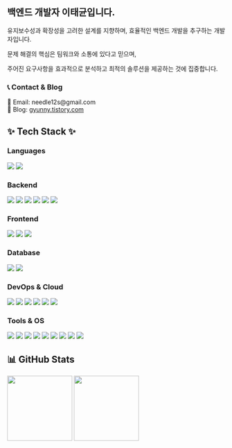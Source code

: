<div align="left">
  <h2>백엔드 개발자 이태균입니다.</h2>
  <p>유지보수성과 확장성을 고려한 설계를 지향하며, 효율적인 백엔드 개발을 추구하는 개발자입니다.</p>
  <p>문제 해결의 핵심은 팀워크와 소통에 있다고 믿으며, </p>
  <p>주어진 요구사항을 효과적으로 분석하고 최적의 솔루션을 제공하는 것에 집중합니다.</p>

  <h3>📞 Contact & Blog</h3>
  📧 Email: needle12s@gmail.com
  <br>
  📖 Blog: <a href="https://gyunny.tistory.com" target="_blank">gyunny.tistory.com</a>

  <h2>✨ Tech Stack ✨</h2>
  
  <h3>Languages</h3>
  <p>
    <img src="https://img.shields.io/badge/JAVA-007396?style=for-the-badge&logo=openjdk&logoColor=white">
    <img src="https://img.shields.io/badge/JavaScript-F7DF1E?style=for-the-badge&logo=javascript&logoColor=black">
  </p>

  <h3>Backend</h3>
  <p>
    <img src="https://img.shields.io/badge/Spring-6DB33F?style=for-the-badge&logo=spring&logoColor=white">
    <img src="https://img.shields.io/badge/Spring_Boot-6DB33F?style=for-the-badge&logo=springboot&logoColor=white">
    <img src="https://img.shields.io/badge/Spring_JPA-6DB33F?style=for-the-badge&logo=spring&logoColor=white">
    <img src="https://img.shields.io/badge/Querydsl-0769AD?style=for-the-badge&logo=java&logoColor=white">
    <img src="https://img.shields.io/badge/JSP-6DB33F?style=for-the-badge&logo=java&logoColor=white">
    <img src="https://img.shields.io/badge/MyBatis-000000?style=for-the-badge&logo=java&logoColor=white">
  </p>

  <h3>Frontend</h3>
  <p>
    <img src="https://img.shields.io/badge/HTML5-E34F26?style=for-the-badge&logo=html5&logoColor=white">
    <img src="https://img.shields.io/badge/CSS3-1572B6?style=for-the-badge&logo=css3&logoColor=white">
    <img src="https://img.shields.io/badge/jQuery-0769AD?style=for-the-badge&logo=jquery&logoColor=white">
  </p>
  
  <h3>Database</h3>
  <p>
    <img src="https://img.shields.io/badge/MySQL-4479A1?style=for-the-badge&logo=mysql&logoColor=white">
    <img src="https://img.shields.io/badge/PostgreSQL-4169E1?style=for-the-badge&logo=postgresql&logoColor=white">
  </p>

  <h3>DevOps & Cloud</h3>
  <p>
    <img src="https://img.shields.io/badge/AWS-232F3E?style=for-the-badge&logo=amazonaws&logoColor=white">
    <img src="https://img.shields.io/badge/EC2-FF9900?style=for-the-badge&logo=amazonec2&logoColor=white">
    <img src="https://img.shields.io/badge/S3-569A31?style=for-the-badge&logo=amazons3&logoColor=white">
    <img src="https://img.shields.io/badge/RDS-527FFF?style=for-the-badge&logo=amazonrds&logoColor=white">
    <img src="https://img.shields.io/badge/DIGITAL%20OCEAN-007396?style=for-the-badge&logo=digitalocean&logoColor=white">
    <img src="https://img.shields.io/badge/Docker-2496ED?style=for-the-badge&logo=docker&logoColor=white">
  </p>

  <h3>Tools & OS</h3>
  <p>
      <img src="https://img.shields.io/badge/Eclipse_IDE-2C2255?style=for-the-badge&logo=eclipse&logoColor=white">
    <img src="https://img.shields.io/badge/IntelliJ_IDEA-000000?style=for-the-badge&logo=intellijidea&logoColor=white">
    <img src="https://img.shields.io/badge/SVN-809CC9?style=for-the-badge&logo=subversion&logoColor=white">
    <img src="https://img.shields.io/badge/GitHub-181717?style=for-the-badge&logo=github&logoColor=white">
    <img src="https://img.shields.io/badge/GitHub_Actions-2088FF?style=for-the-badge&logo=githubactions&logoColor=white">
    <img src="https://img.shields.io/badge/Notion-000000?style=for-the-badge&logo=notion&logoColor=white">
    <img src="https://img.shields.io/badge/Slack-4A154B?style=for-the-badge&logo=slack&logoColor=white">
    <img src="https://img.shields.io/badge/Jira-0052CC?style=for-the-badge&logo=jira&logoColor=white">
    <img src="https://img.shields.io/badge/Linux-FCC624?style=for-the-badge&logo=linux&logoColor=black">
  </p>

  <h2>📊 GitHub Stats</h2>
  <p align="left">
    <img src="https://github-readme-stats.vercel.app/api?username=taegyun1995&theme=tokyonight&show_icons=true" height="150">
    <img src="https://github-readme-stats.vercel.app/api/top-langs/?username=taegyun1995&layout=compact&theme=tokyonight" height="150">
  </p>

</div>
